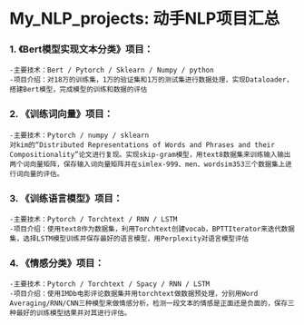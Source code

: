 # My_NLP_projects: 动手NLP项目汇总




### 1. 《Bert模型实现文本分类》项目： 
    -主要技术：Bert / Pytorch / Sklearn / Numpy / python
    -项目介绍：对18万的训练集，1万的验证集和1万的测试集进行数据处理，实现Dataloader，搭建Bert模型，完成模型的训练和数据的评估

### 2. 《训练词向量》项目：

    -主要技术：Pytorch / numpy / sklearn
    对kim的“Distributed Representations of Words and Phrases and their Compositionality”论文进行复现。实现skip-gram模型，用text8数据集来训练输入输出两个词向量矩阵，保存输入词向量矩阵并在simlex-999、men、wordsim353三个数据集上进行词向量的评估。

### 3. 《训练语言模型》项目：

    -主要技术：Pytorch / Torchtext / RNN / LSTM  
    -项目介绍：使用text8作为数据集，利用Torchtext创建vocab，BPTTIterator来迭代数据集，选择LSTM模型训练并保存最好的语言模型，用Perplexity对语言模型评估

### 4. 《情感分类》项目： 

    -主要技术：Pytorch / Torchtext / Spacy / RNN / LSTM
    -项目介绍：使用IMDb电影评论数据集并用torchtext做数据预处理，分别用Word Averaging/RNN/CNN三种模型来做情感分析，检测一段文本的情感是正面还是负面的，保存三种最好的训练模型结果并对其进行评估。

